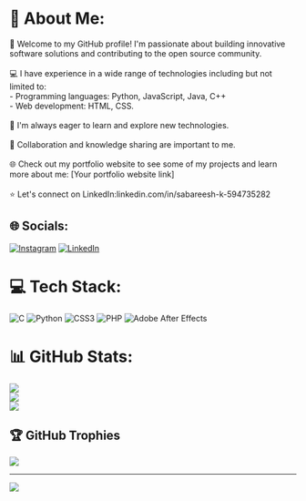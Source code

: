 # 💫 About Me:
👋 Welcome to my GitHub profile! I'm passionate about building innovative software solutions and contributing to the open source community.<br><br>💻 I have experience in a wide range of technologies including but not limited to:<br>- Programming languages: Python, JavaScript, Java, C++<br>- Web development: HTML, CSS.<br><br>🌱 I'm always eager to learn and explore new technologies.<br><br>🤝 Collaboration and knowledge sharing are important to me.<br><br>🌐 Check out my portfolio website to see some of my projects and learn more about me: [Your portfolio website link]<br><br>⭐️ Let's connect on LinkedIn:linkedin.com/in/sabareesh-k-594735282<br>


## 🌐 Socials:
[![Instagram](https://img.shields.io/badge/Instagram-%23E4405F.svg?logo=Instagram&logoColor=white)](https://instagram.com/https://instagram.com/sabaree.x3?igshid=NGExMmI2YTkyZg==) [![LinkedIn](https://img.shields.io/badge/LinkedIn-%230077B5.svg?logo=linkedin&logoColor=white)](https://linkedin.com/in/linkedin.com/in/sabareesh-k-594735282) 

# 💻 Tech Stack:
![C](https://img.shields.io/badge/c-%2300599C.svg?style=for-the-badge&logo=c&logoColor=white) ![Python](https://img.shields.io/badge/python-3670A0?style=for-the-badge&logo=python&logoColor=ffdd54) ![CSS3](https://img.shields.io/badge/css3-%231572B6.svg?style=for-the-badge&logo=css3&logoColor=white) ![PHP](https://img.shields.io/badge/php-%23777BB4.svg?style=for-the-badge&logo=php&logoColor=white) ![Adobe After Effects](https://img.shields.io/badge/Adobe%20After%20Effects-9999FF.svg?style=for-the-badge&logo=Adobe%20After%20Effects&logoColor=white)
# 📊 GitHub Stats:
![](https://github-readme-stats.vercel.app/api?username=sabareeshxx3&theme=radical&hide_border=false&include_all_commits=false&count_private=true)<br/>
![](https://github-readme-streak-stats.herokuapp.com/?user=sabareeshxx3&theme=radical&hide_border=false)<br/>
![](https://github-readme-stats.vercel.app/api/top-langs/?username=sabareeshxx3&theme=radical&hide_border=false&include_all_commits=false&count_private=true&layout=compact)

## 🏆 GitHub Trophies
![](https://github-profile-trophy.vercel.app/?username=sabareeshxx3&theme=radical&no-frame=false&no-bg=true&margin-w=4)

---
[![](https://visitcount.itsvg.in/api?id=sabareeshxx3&icon=0&color=0)](https://visitcount.itsvg.in)

<!-- Proudly created with GPRM ( https://gprm.itsvg.in ) -->
